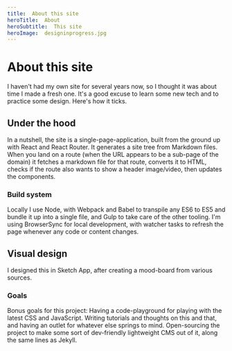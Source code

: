 ```yaml
---
title:  About this site
heroTitle:  About
heroSubtitle:  This site
heroImage:  designinprogress.jpg
---
```



# **About** this site

I haven't had my own site for several years now, so I thought it was about time I made a fresh one. It's a good excuse to learn some new tech and to practice some design. Here's how it ticks.

## **Under** the hood ##

In a nutshell, the site is a single-page-application, built from the ground up with React and React Router. It generates a site tree from Markdown files. When you land on a route (when the URL appears to be a sub-page of the domain) it fetches a markdown file for that route, converts it to HTML, checks if the route also wants to show a header image/video, then updates the components.


### Build system ###

Locally I use Node, with Webpack and Babel to transpile any ES6 to ES5 and bundle it up into a single file, and Gulp to take care of the other tooling. I'm using BrowserSync for local development, with watcher tasks to refresh the page whenever any code or content changes.

## **Visual design** ##

I designed this in Sketch App, after creating a mood-board from various sources.



### Goals ###

Bonus goals for this project: Having a code-playground for playing with the latest CSS and JavaScript. Writing tutorials and thoughts on this and that, and having an outlet for whatever else springs to mind. Open-sourcing the project to make some sort of dev-friendly lightweight CMS out of it, along the same lines as Jekyll.
